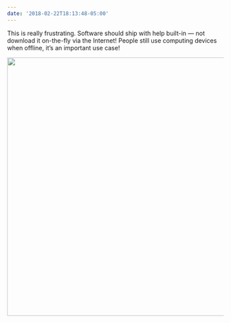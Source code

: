 ```yaml
---
date: '2018-02-22T18:13:48-05:00'
---
```

This is really frustrating. Software should ship with help built-in — not download it on-the-fly via the Internet! People still use computing devices when offline, it’s an important use case!

<img src="/posts/uploads/2018/449d9dbd37.jpg" width="574" height="600" />
